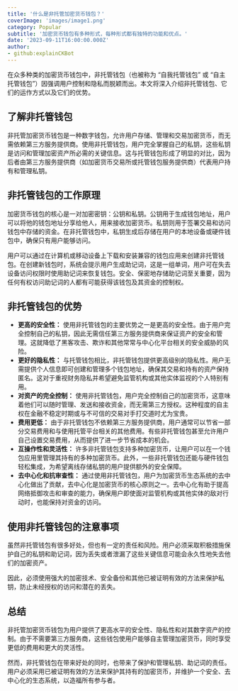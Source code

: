 ```yaml
---
title: '什么是非托管加密货币钱包？'
coverImage: 'images/image1.png'
category: Popular
subtitle: '加密货币钱包有多种形式，每种形式都有独特的功能和优点。'
date: '2023-09-11T16:00:00.000Z'
author: 
- github:explainCKBot
---
```


在众多种类的加密货币钱包中，非托管钱包（也被称为 “自我托管钱包” 或 “自主托管钱包”）因强调用户控制和隐私而脱颖而出。本文将深入介绍非托管钱包、它们的运作方式以及它们的优势。




## 了解非托管钱包

非托管加密货币钱包是一种数字钱包，允许用户存储、管理和交易加密货币，而无需依赖第三方服务提供商。使用非托管钱包，用户完全掌握自己的私钥，这些私钥是访问和管理加密资产所必需的关键信息。这与托管钱包形成了明显的对比，因为后者由第三方服务提供商（如加密货币交易所或托管钱包服务提供商）代表用户持有和管理私钥。




## 非托管钱包的工作原理

加密货币钱包的核心是一对加密密钥：公钥和私钥。公钥用于生成钱包地址，用户可以将他的钱包地址分享给他人，用来接收加密货币。私钥则用于签署交易和访问钱包中存储的资金。在非托管钱包中，私钥生成后存储在用户的本地设备或硬件钱包中，确保只有用户能够访问。

用户可以通过在计算机或移动设备上下载和安装兼容的钱包应用来创建非托管钱包。在创建新钱包时，系统会提示用户生成助记词，这是一组单词，用户可在失去设备访问权限时使用助记词来恢复钱包。安全、保密地存储助记词至关重要，因为任何有权访问助记词的人都有可能获得该钱包及其资金的控制权。




## 非托管钱包的优势

* **更高的安全性：** 使用非托管钱包的主要优势之一是更高的安全性。由于用户完全控制自己的私钥，因此无需信任第三方服务提供商来保证资产的安全和管理。这就降低了黑客攻击、欺诈和其他常常与中心化平台相关的安全威胁的风险。
* **更好的隐私性：** 与托管钱包相比，非托管钱包提供更高级别的隐私性。用户无需提供个人信息即可创建和管理多个钱包地址，确保其交易和持有的资产保持匿名。这对于重视财务隐私并希望避免监管机构或其他实体监视的个人特别有用。
* **对资产的完全控制：** 使用非托管钱包，用户完全控制自己的加密货币，这意味着他们可以随时管理、发送和接收资金，而无需第三方授权。这种程度的自主权在金融不稳定时期或与不可信的交易对手打交道时尤为宝贵。
* **费用更低：** 由于非托管钱包不依赖第三方服务提供商，用户通常可以节省一部分交易费用和与使用托管平台相关的其他费用。有些非托管钱包甚至允许用户自己设置交易费用，从而提供了进一步节省成本的机会。
* **互操作性和灵活性：** 许多非托管钱包支持多种加密货币，让用户可以在一个钱包应用里管理其持有的多种加密货币。此外，一些非托管钱包还能与硬件钱包轻松集成，为希望离线存储私钥的用户提供额外的安全保障。
* **去中心化和抗审查性：** 通过使用非托管钱包，用户为加密货币生态系统的去中心化做出了贡献，去中心化是加密货币的核心原则之一。去中心化有助于提高网络抵御攻击和审查的能力，确保用户即使面对监管机构或其他实体的敌对行动时，也能保持对资金的访问。



## 使用非托管钱包的注意事项

虽然非托管钱包有很多好处，但也有一定的责任和风险。用户必须采取积极措施保护自己的私钥和助记词，因为丢失或者泄漏了这些关键信息可能会永久性地失去他们的加密资产。

因此，必须使用强大的加密技术、安全备份和其他已被证明有效的方法来保护私钥，防止未经授权的访问和潜在的丢失。




## 总结 

非托管加密货币钱包为用户提供了更高水平的安全性、隐私性和对其数字资产的控制。由于不需要第三方服务商，这些钱包使用户能够自主管理加密货币，同时享受更低的费用和更大的灵活性。

然而，非托管钱包在带来好处的同时，也带来了保护和管理私钥、助记词的责任。用户必须采用已被证明有效的方法来保护其持有的加密货币，并维护一个安全、去中心化的生态系统，以造福所有参与者。

